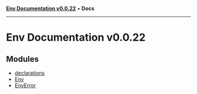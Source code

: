 [**Env Documentation v0.0.22**](README.md) • **Docs**

***

# Env Documentation v0.0.22

## Modules

- [declarations](declarations/README.md)
- [Env](Env/README.md)
- [EnvError](EnvError/README.md)
